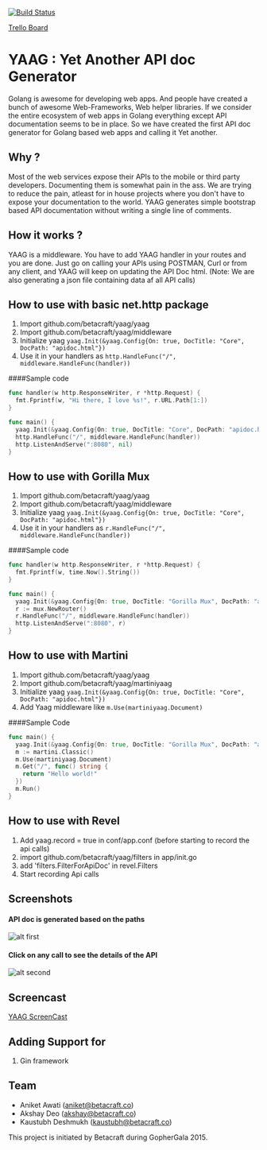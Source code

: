 [![Build Status](https://travis-ci.org/betacraft/yaag.svg)](https://travis-ci.org/betacraft/yaag)

[Trello Board](https://trello.com/b/jCZlTsNj/yaag)

# YAAG : Yet Another API doc Generator

Golang is awesome for developing web apps. And people have created a bunch of awesome Web-Frameworks, Web helper libraries. If we consider the entire ecosystem of web apps in Golang everything except API documentation seems to be in place. So we have created the first API doc generator for Golang based web apps and calling it Yet another.

## Why ?

Most of the web services expose their APIs to the mobile or third party developers. Documenting them is somewhat pain in the ass. We are trying to reduce the pain, atleast for in house projects where you don't have to expose your documentation to the world. YAAG generates simple bootstrap based API documentation without writing a single line of comments.

## How it works ?

YAAG is a middleware. You have to add YAAG handler in your routes and you are done. Just go on calling your APIs using POSTMAN, Curl or from any client, and YAAG will keep on updating the API Doc html. (Note: We are also generating a json file containing data af all API calls)

## How to use with basic net.http package

1. Import github.com/betacraft/yaag/yaag
2. Import github.com/betacraft/yaag/middleware
3. Initialize yaag ```yaag.Init(&yaag.Config{On: true, DocTitle: "Core", DocPath: "apidoc.html"})```
4. Use it in your handlers as ```http.HandleFunc("/", middleware.HandleFunc(handler))```

####Sample code

```go
func handler(w http.ResponseWriter, r *http.Request) {
  fmt.Fprintf(w, "Hi there, I love %s!", r.URL.Path[1:])
}

func main() {
  yaag.Init(&yaag.Config{On: true, DocTitle: "Core", DocPath: "apidoc.html", BaseUrls : map[string]string{"Production":"","Staging":""} })
  http.HandleFunc("/", middleware.HandleFunc(handler))
  http.ListenAndServe(":8080", nil)
}
```

## How to use with Gorilla Mux
1. Import github.com/betacraft/yaag/yaag
2. Import github.com/betacraft/yaag/middleware
3. Initialize yaag ```yaag.Init(&yaag.Config{On: true, DocTitle: "Core", DocPath: "apidoc.html"})```
4. Use it in your handlers as ```r.HandleFunc("/", middleware.HandleFunc(handler))```

####Sample code

```go
func handler(w http.ResponseWriter, r *http.Request) {
  fmt.Fprintf(w, time.Now().String())
}

func main() {
  yaag.Init(&yaag.Config{On: true, DocTitle: "Gorilla Mux", DocPath: "apidoc.html"})
  r := mux.NewRouter()
  r.HandleFunc("/", middleware.HandleFunc(handler)) 
  http.ListenAndServe(":8080", r)
}
```

## How to use with Martini

1. Import github.com/betacraft/yaag/yaag
2. Import github.com/betacraft/yaag/martiniyaag
3. Initialize yaag ```yaag.Init(&yaag.Config{On: true, DocTitle: "Core", DocPath: "apidoc.html"})```
4. Add Yaag middleware like ```m.Use(martiniyaag.Document)```

####Sample Code

```go
func main() {
  yaag.Init(&yaag.Config{On: true, DocTitle: "Gorilla Mux", DocPath: "apidoc.html"})
  m := martini.Classic()
  m.Use(martiniyaag.Document)
  m.Get("/", func() string {
    return "Hello world!"
  })
  m.Run()
}
```

## How to use with Revel

1. Add yaag.record = true in conf/app.conf (before starting to record the api calls)
2. import github.com/betacraft/yaag/filters in app/init.go
3. add 'filters.FilterForApiDoc' in revel.Filters
4. Start recording Api calls


## Screenshots

#### API doc is generated based on the paths
![alt first](https://raw.github.com/betacraft/yaag/master/1.png)
#### Click on any call to see the details of the API
![alt second](https://raw.github.com/betacraft/yaag/master/2.png)

## Screencast

[YAAG ScreenCast](https://www.youtube.com/watch?v=dQWXxJn6_iE&feature=youtu.be)

## Adding Support for

1. Gin framework

## Team

* Aniket Awati (aniket@betacraft.co)
* Akshay Deo (akshay@betacraft.co)
* Kaustubh Deshmukh (kaustubh@betacraft.co)

This project is initiated by Betacraft during GopherGala 2015.
